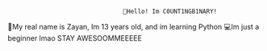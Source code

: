                                     👋Hello! Im C0UNT1NGB1NARY! 


🧑My real name is Zayan, Im 13 years old, and im learning Python
💻Im just a beginner lmao
 STAY AWESOOMMEEEEE
